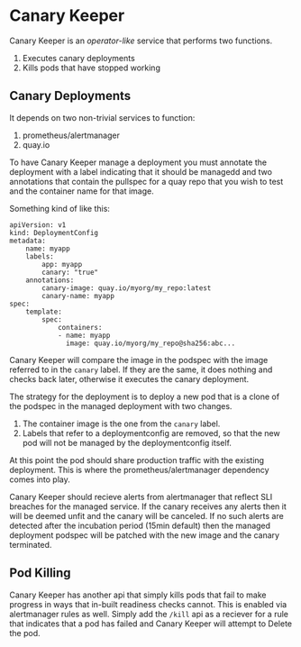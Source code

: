 # Canary Keeper

Canary Keeper is an _operator-like_ service that performs two functions.

1. Executes canary deployments
2. Kills pods that have stopped working

## Canary Deployments

It depends on two non-trivial services to function:

1. prometheus/alertmanager
2. quay.io

To have Canary Keeper manage a deployment you must annotate the deployment with
a label indicating that it should be managedd and two annotations that contain the
pullspec for a quay repo that you wish to test and the container name for that image.

Something kind of like this:

```
apiVersion: v1
kind: DeploymentConfig
metadata:
    name: myapp
    labels:
        app: myapp
        canary: "true"
    annotations:
        canary-image: quay.io/myorg/my_repo:latest
        canary-name: myapp
spec:
    template:
        spec:
            containers:
            - name: myapp
              image: quay.io/myorg/my_repo@sha256:abc...
```

Canary Keeper will compare the image in the podspec with the image referred to
in the `canary` label.  If they are the same, it does nothing and checks back
later, otherwise it executes the canary deployment.

The strategy for the deployment is to deploy a new pod that is a clone of the podspec in the managed deployment with two changes.

1. The container image is the one from the `canary` label.
2. Labels that refer to a deploymentconfig are removed, so that the new pod will not be managed by the deploymentconfig itself.

At this point the pod should share production traffic with the existing
deployment.  This is where the prometheus/alertmanager dependency comes into
play.

Canary Keeper should recieve alerts from alertmanager that reflect SLI breaches
for the managed service.  If the canary receives any alerts then it will be
deemed unfit and the canary will be canceled.  If no such alerts are detected
after the incubation period (15min default) then the managed deployment podspec
will be patched with the new image and the canary terminated.

## Pod Killing

Canary Keeper has another api that simply kills pods that fail to make progress
in ways that in-built readiness checks cannot.  This is enabled via
alertmanager rules as well.  Simply add the `/kill` api as a reciever for a
rule that indicates that a pod has failed and Canary Keeper will attempt to
Delete the pod.
